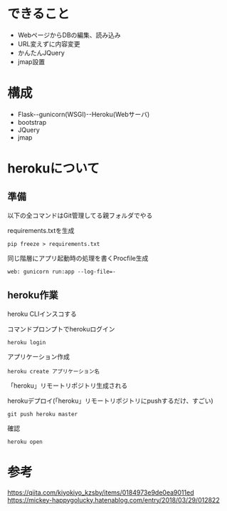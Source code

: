 # できること
+ WebページからDBの編集、読み込み
+ URL変えずに内容変更
+ かんたんJQuery
+ jmap設置

# 構成
+ Flask--gunicorn(WSGI)--Heroku(Webサーバ)
+ bootstrap
+ JQuery
+ jmap

# herokuについて
## 準備
以下の全コマンドはGit管理してる親フォルダでやる

requirements.txtを生成
```
pip freeze > requirements.txt
```
同じ階層にアプリ起動時の処理を書くProcfile生成
```
web: gunicorn run:app --log-file=-
```

## heroku作業
heroku CLIインスコする

コマンドプロンプトでherokuログイン
```
heroku login
```

アプリケーション作成
```
heroku create アプリケーション名
```
「heroku」リモートリポジトリ生成される

herokuデプロイ(「heroku」リモートリポジトリにpushするだけ、すごい)
```
git push heroku master
```

確認
```
heroku open
```

# 参考
https://qiita.com/kiyokiyo_kzsby/items/0184973e9de0ea9011ed  
https://mickey-happygolucky.hatenablog.com/entry/2018/03/29/012822
